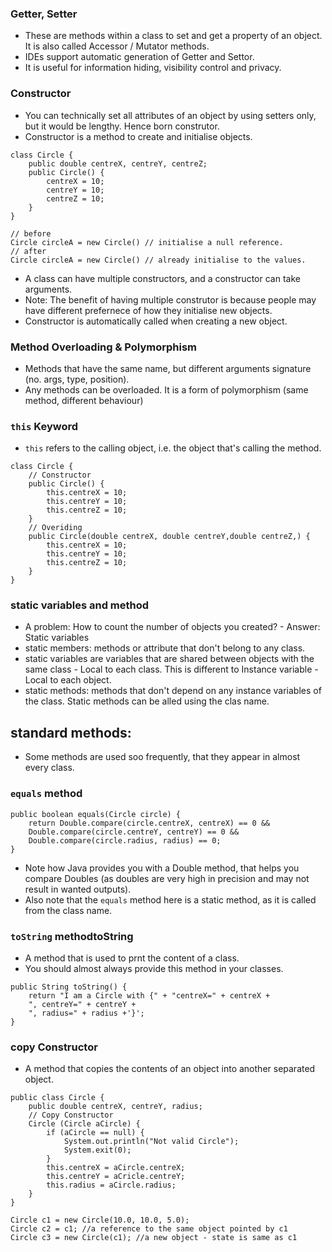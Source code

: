 ### Getter, Setter
- These are methods within a class to set and get a property of an object. It is also called Accessor / Mutator methods.  
- IDEs support automatic generation of Getter and Settor. 
- It is useful for information hiding, visibility control and privacy. 

### Constructor
- You can technically set all attributes of an object by using setters only, but it would be lengthy. Hence born construtor. 
- Constructor is a method to create and initialise objects. 
```
class Circle {
    public double centreX, centreY, centreZ; 
    public Circle() {
        centreX = 10; 
        centreY = 10; 
        centreZ = 10; 
    }
}

// before 
Circle circleA = new Circle() // initialise a null reference. 
// after
Circle circleA = new Circle() // already initialise to the values. 
```
- A class can have multiple constructors, and a constructor can take arguments. 
- Note: The benefit of having multiple construtor is because people may have different prefernece of how they initialise new objects.   
- Constructor is automatically called when creating a new object. 

### Method Overloading & Polymorphism
- Methods that have the same name, but different arguments signature (no. args, type, position).
- Any methods can be overloaded. It is a form of polymorphism (same method, 
different behaviour) 

### `this` Keyword
- `this` refers to the calling object, i.e. the object that's calling the method.   
```
class Circle {
    // Constructor
    public Circle() {
        this.centreX = 10; 
        this.centreY = 10; 
        this.centreZ = 10; 
    }
    // Overiding
    public Circle(double centreX, double centreY,double centreZ,) {
        this.centreX = 10; 
        this.centreY = 10; 
        this.centreZ = 10; 
    }
}
```

### static variables and method
- A problem: How to count the number of objects you created? - Answer: Static variables
- static members: methods or attribute that don't belong to any class. 
- static variables are variables that are shared between objects with the same class - Local to each class. This is different to Instance variable - Local to each object. 
- static methods: methods that don't depend on any instance variables of the class. Static methods can be alled using the clas name. 


## standard methods: 
- Some methods are used soo frequently, that they appear in almost every class. 
### `equals` method
```
public boolean equals(Circle circle) {
    return Double.compare(circle.centreX, centreX) == 0 &&
    Double.compare(circle.centreY, centreY) == 0 &&
    Double.compare(circle.radius, radius) == 0;
}
```
- Note how Java provides you with a Double method, that helps you compare Doubles (as doubles are very high in precision and may not result in wanted outputs). 
- Also note that the `equals` method here is a static method, as it is called from the class name. 
### `toString` methodtoString
- A method that is used to prnt the content of a class.
- You should almost always provide this method in your classes.  
```
public String toString() {
    return "I am a Circle with {" + "centreX=" + centreX +
    ", centreY=" + centreY +
    ", radius=" + radius +'}';
}
```
### copy Constructor
- A method that copies the contents of an object into another separated object. 
```
public class Circle {
    public double centreX, centreY, radius;
    // Copy Constructor
    Circle (Circle aCircle) {
        if (aCircle == null) {
            System.out.println("Not valid Circle");
            System.exit(0);
        }
        this.centreX = aCircle.centreX;
        this.centreY = aCricle.centreY;
        this.radius = aCircle.radius;
    }
}
```
```
Circle c1 = new Circle(10.0, 10.0, 5.0); 
Circle c2 = c1; //a reference to the same object pointed by c1
Circle c3 = new Circle(c1); //a new object - state is same as c1
```
